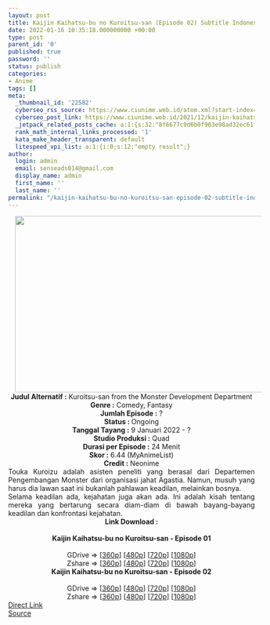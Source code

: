 ```yaml
---
layout: post
title: Kaijin Kaihatsu-bu no Kuroitsu-san (Episode 02) Subtitle Indonesia
date: 2022-01-16 10:35:18.000000000 +00:00
type: post
parent_id: '0'
published: true
password: ''
status: publish
categories:
- Anime
tags: []
meta:
  _thumbnail_id: '22582'
  cyberseo_rss_source: https://www.ciunime.web.id/atom.xml?start-index=1
  cyberseo_post_link: https://www.ciunime.web.id/2021/12/kaijin-kaihatsu-bu-no-kuroitsu-san.html
  _jetpack_related_posts_cache: a:1:{s:32:"8f6677c9d6b0f903e98ad32ec61f8deb";a:2:{s:7:"expires";i:1658315213;s:7:"payload";a:3:{i:0;a:1:{s:2:"id";i:27368;}i:1;a:1:{s:2:"id";i:27372;}i:2;a:1:{s:2:"id";i:27356;}}}}
  rank_math_internal_links_processed: '1'
  kata_make_header_transparent: default
  litespeed_vpi_list: a:1:{i:0;s:12:"empty result";}
author:
  login: admin
  email: senseads014@gmail.com
  display_name: admin
  first_name: ''
  last_name: ''
permalink: "/kaijin-kaihatsu-bu-no-kuroitsu-san-episode-02-subtitle-indonesia/"
---
```

<div class="separator" style="clear: both; text-align: center;"><a href="https://blogger.googleusercontent.com/img/a/AVvXsEjTdQb4tZNieQ62DToXdSGX4tCJ8PwVKz0bNDwI2GE5E15_1PtwpI_8R3OCW2saTVJ5GzbKU4kBr5T_RbYXl9hrQovzdt4JRIkyHbY30NuixAlPI5Wg97WXDoai5Mid17J1Hslkprxrv7TihS0u-fpAS5czy5WW38NGTeE665GeQ8wZ7TuFIfa17ew7=s1280" style="margin-left: 1em; margin-right: 1em;"><img border="0" data-original-height="720" data-original-width="1280" height="360" src="{{ site.baseurl }}/assets/2022/01/AVvXsEjTdQb4tZNieQ62DToXdSGX4tCJ8PwVKz0bNDwI2GE5E15_1PtwpI_8R3OCW2saTVJ5GzbKU4kBr5T_RbYXl9hrQovzdt4JRIkyHbY30NuixAlPI5Wg97WXDoai5Mid17J1Hslkprxrv7TihS0u-fpAS5czy5WW38NGTeE665GeQ8wZ7TuFIfa17ew7=w640-h360" width="640" /></a></div>
<div class="separator" style="clear: both; text-align: center;"></div>
<div style="text-align: center;"><b>Judul</b><b><b> Alternatif</b> :</b>&nbsp;Kuroitsu-san from the Monster Development Department</div>
<div style="text-align: center;"><b><b>Genre :</b></b> Comedy, Fantasy</div>
<div style="text-align: center;"><b>Jumlah Episode :</b> ?<br /><b>Status :&nbsp;</b>Ongoing<br /><b>Tanggal Tayang :</b> 9 Januari 2022 - ?<br /><b>Studio Produksi :</b>&nbsp;Quad<br /><b>Durasi per Episode :</b> 24 Menit</div>
<div style="text-align: center;"><b>Skor :</b> 6.44 (MyAnimeList)</div>
<div style="text-align: center;"><b>Credit :</b>&nbsp;Neonime</div>
<div style="text-align: center;"></div>
<div style="text-align: justify;">
<div>Touka Kuroizu adalah asisten peneliti yang berasal dari Departemen Pengembangan Monster dari organisasi jahat Agastia. Namun, musuh yang harus dia lawan saat ini bukanlah pahlawan keadilan, melainkan bosnya.</div>
<div></div>
<div>Selama keadilan ada, kejahatan juga akan ada. Ini adalah kisah tentang mereka yang bertarung secara diam-diam di bawah bayang-bayang keadilan dan konfrontasi kejahatan.</div>
</div>
<div style="text-align: justify;"></div>
<div style="text-align: justify;"></div>
<div style="text-align: center;">
<div style="text-align: center;">
<div style="text-align: left;">
<div style="text-align: center;"><b>Link Download :</b></div>
<div style="text-align: center;"><b><br /></b></div>
<div style="text-align: center;"><span style="text-align: left;"><b>Kaijin Kaihatsu-bu no Kuroitsu-san&nbsp;</b></span><b>- Episode 01</b></div>
<div style="text-align: center;"><b><br /></b></div>
<div style="text-align: center;">GDrive =&gt; [<a href="https://www.mp4upload.com/iuviv98dnz6v" target="_blank" rel="noopener">360p</a>] [<a href="https://acefile.co/f/64796344/neonime_nona-kuroitsu-divispengembangan-monster-01-480p-zip" target="_blank" rel="noopener">480p</a>] [<a href="https://acefile.co/f/64796939/neonime_nona-kuroitsu-divispengembangan-monster-01-720p-zip" target="_blank" rel="noopener">720p</a>] [<a href="https://acefile.co/f/64797531/neonime_nona-kuroitsu-divispengembangan-monster-01-1080p-zip" target="_blank" rel="noopener">1080p</a>]</div>
<div style="text-align: center;">Zshare =&gt; [<a href="https://www5.zippyshare.com/v/UcIcMhoz/file.html" target="_blank" rel="noopener">360p</a>] [<a href="https://www73.zippyshare.com/v/gZC44hNc/file.html" target="_blank" rel="noopener">480p</a>] [<a href="https://www71.zippyshare.com/v/U6QQeGQW/file.html" target="_blank" rel="noopener">720p</a>] [<a href="https://www106.zippyshare.com/v/8oy6fw6P/file.html" target="_blank" rel="noopener">1080p</a>]</div>
<div style="text-align: center;"></div>
<div style="text-align: center;">
<div><span style="text-align: left;"><b>Kaijin Kaihatsu-bu no Kuroitsu-san&nbsp;</b></span><b>- Episode 02</b></div>
<div><b><br /></b></div>
<div>GDrive =&gt; [<a href="https://acefile.co/f/65421315/kkbnk-2-360p-samehadaku-care-mp4" target="_blank" rel="noopener">360p</a>] [<a href="https://acefile.co/f/65421323/kkbnk-2-480p-samehadaku-care-mp4" target="_blank" rel="noopener">480p</a>] [<a href="https://acefile.co/f/65421333/kkbnk-2-mp4hd-samehadaku-care-mp4" target="_blank" rel="noopener">720p</a>] [<a href="https://acefile.co/f/65422041/kkbnk-2-fullhd-samehadakuu-care-mp4" target="_blank" rel="noopener">1080p</a>]</div>
<div>Zshare =&gt; [<a href="https://www47.zippyshare.com/v/VvtakPIf/file.html" target="_blank" rel="noopener">360p</a>] [<a href="https://www110.zippyshare.com/v/70iJ7kPp/file.html" target="_blank" rel="noopener">480p</a>] [<a href="https://www29.zippyshare.com/v/ej2PMIkd/file.html" target="_blank" rel="noopener">720p</a>] [<a href="https://www3.zippyshare.com/v/85KocKpx/file.html" target="_blank" rel="noopener">1080p</a>]</div>
</div>
</div>
</div>
</div>
<link rel="stylesheet" href="https://cdnjs.cloudflare.com/ajax/libs/font-awesome/4.7.0/css/font-awesome.min.css" />
<div class="divbtn"> <a href="https://handymansurrender.com/fihup8buzv?key=94550f7ce39444073321dde3b8782f97" class="btn"><i class="fa fa-download"></i> Direct Link</a> <br /><a href="https://www.ciunime.web.id/2021/12/kaijin-kaihatsu-bu-no-kuroitsu-san.html">Source</a> </div>
